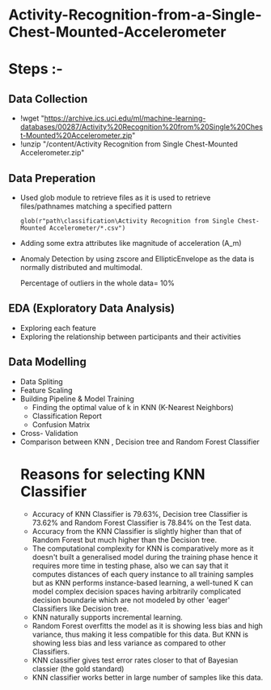 Activity-Recognition-from-a-Single-Chest-Mounted-Accelerometer
==============================================================
Steps :- 
========
## Data Collection

* !wget "https://archive.ics.uci.edu/ml/machine-learning-databases/00287/Activity%20Recognition%20from%20Single%20Chest-Mounted%20Accelerometer.zip"
* !unzip "/content/Activity Recognition from Single Chest-Mounted Accelerometer.zip"

## Data Preperation

* Used glob module to retrieve files as it is used to retrieve files/pathnames matching a specified pattern
  
      glob(r"path\classification\Activity Recognition from Single Chest-Mounted Accelerometer/*.csv")
       
* Adding some extra attributes like magnitude of acceleration (A_m)       
* Anomaly Detection by using zscore and EllipticEnvelope as the data is normally distributed and multimodal.
  
  Percentage of outliers in the whole data= 10%
       
## EDA (Exploratory Data Analysis)

* Exploring each feature
* Exploring the relationship between participants and their activities

## Data Modelling

* Data Spliting
* Feature Scaling 
* Building Pipeline & Model Training
  * Finding the optimal value of k in KNN (K-Nearest Neighbors)
  * Classification Report
  * Confusion Matrix
* Cross- Validation
* Comparison between KNN , Decision tree and Random Forest Classifier
  # Reasons for selecting KNN Classifier
  * Accuracy of KNN Classifier is 79.63%, Decision tree Classifier is 73.62% and Random Forest Classifier is 78.84% on the Test data.
  * Accuracy from the KNN Classifier is slightly higher than that of Random Forest but much higher than the Decision tree.
  * The computational complexity for KNN is comparatively more as it doesn't built a generalised model during the training phase hence it requires more time in testing phase,     also we can say that it computes distances of each query instance to all training samples but as KNN performs instance-based learning, a well-tuned K can model complex       decision spaces having arbitrarily complicated decision boundarie which are not modeled by other 'eager' Classifiers like Decision tree.
  * KNN naturally supports incremental learning.
  * Random Forest overfitts the model as it is showing less bias and high variance, thus making it less compatible for this data.
    But KNN is showing less bias and less variance as compared to other Classifiers.
  * KNN classifier gives test error rates closer to that of Bayesian classier (the gold standard)
  * KNN classifier works better in large number of samples like this data.
       

